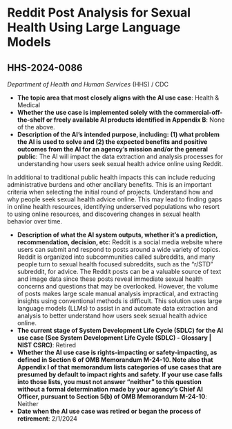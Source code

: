 # Reddit Post Analysis for Sexual Health Using Large Language Models
## HHS-2024-0086
_Department of Health and Human Services_ (HHS) / CDC


+ **The topic area that most closely aligns with the AI use case**: Health & Medical
+ **Whether the use case is implemented solely with the commercial-off-the-shelf or freely available AI products identified in Appendix B**: None of the above.
+ **Description of the AI’s intended purpose, including: (1) what problem the AI is used to solve and (2) the expected benefits and positive outcomes from the AI for an agency’s mission and/or the general public**: The AI will impact the data extraction and analysis processes for understanding how users seek sexual health advice online using Reddit.

In additional to traditional public health impacts this can include reducing administrative burdens and other ancillary benefits. This is an important criteria when selecting the initial round of projects.
Understand how and why people seek sexual health advice online. This may lead to finding gaps in online health resources, identifying underserved populations who resort to using online resources, and discovering changes in sexual health behavior over time.
+ **Description of what the AI system outputs, whether it’s a prediction, recommendation, decision, etc**: Reddit is a social media website where users can submit and respond to posts around a wide variety of topics. Reddit is organized into subcommunities called subreddits, and many people turn to sexual health focused subreddits, such as the “r/STD” subreddit, for advice. The Reddit posts can be a valuable source of text and image data since these posts reveal immediate sexual health concerns and questions that may be overlooked. However, the volume of posts makes large scale manual analysis impractical, and extracting insights using conventional methods is difficult. This solution uses large language models (LLMs) to assist in and automate data extraction and analysis to better understand how users seek sexual health advice online.
+ **The current stage of System Development Life Cycle (SDLC) for the AI use case (See System Development Life Cycle (SDLC) - Glossary | NIST CSRC)**: Retired
+ **Whether the AI use case is rights-impacting or safety-impacting, as defined in Section 6 of OMB Memorandum M-24-10. Note also that Appendix I of that memorandum lists categories of use cases that are presumed by default to impact rights and safety. If your use case falls into those lists, you must not answer “neither” to this question without a formal determination made by your agency’s Chief AI Officer, pursuant to Section 5(b) of OMB Memorandum M-24-10**: Neither
+ **Date when the AI use case was retired or began the process of retirement**: 2/1/2024